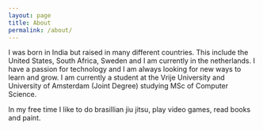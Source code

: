 ```yaml
---
layout: page
title: About
permalink: /about/
---
```


I was born in India but raised in many different countries. This include the United States, South Africa, Sweden and I am currently in the
netherlands. I have a passion for technology and I am always looking for new ways to learn and grow. I am currently a student at the
Vrije University and University of Amsterdam (Joint Degree) studying MSc of Computer Science.

In my free time I like to do brasillian jiu jitsu, play video games, read books and paint.
